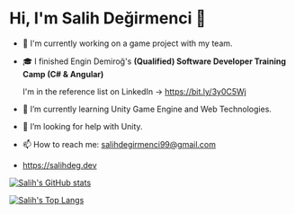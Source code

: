 # Hi, I'm Salih Değirmenci 👋
- 🔭 I'm currently working on a game project with my team.
- 🎓 I finished Engin Demiroğ's **(Qualified) Software Developer Training Camp (C# & Angular)**

  I'm in the reference list on LinkedIn -> https://bit.ly/3y0C5Wj
- 🌱 I’m currently learning Unity Game Engine and Web Technologies.
- 🤔 I’m looking for help with Unity.
- 📫 How to reach me: salihdegirmenci99@gmail.com
- https://salihdeg.dev

[![Salih's GitHub stats](https://github-readme-stats.vercel.app/api?username=salihdeg&theme=tokyonight&show_icons=true)](https://github.com/salihdeg/github-readme-stats)

[![Salih's Top Langs](https://github-readme-stats.vercel.app/api/top-langs/?username=salihdeg&theme=tokyonight&layout=compact)](https://github.com/salihdeg/github-readme-stats)
  
<!--
**salihdeg/salihdeg** is a ✨ _special_ ✨ repository because its `README.md` (this file) appears on your GitHub profile.

Here are some ideas to get you started:

- 🎒 I am currently attending a Java Camp on kodlama.io
- 🔭 I’m currently working on ...
-🌱 I’m currently learning Unity Game Engine and Web Technologies
- 👯 I’m looking to collaborate on ...
-🤔 I’m looking for help with Unity
- 💬 Ask me about ...
- 📫 How to reach me: ...
- 😄 Pronouns: ...
- ⚡ Fun fact: ...
-->
